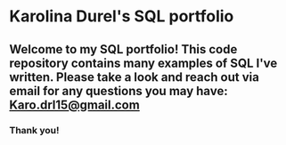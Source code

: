 # Karolina Durel's SQL portfolio

## Welcome to my SQL portfolio! This code repository contains many examples of SQL I've written. Please take a look and reach out via email for any questions you may have: Karo.drl15@gmail.com 

### Thank you!
